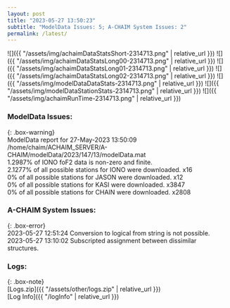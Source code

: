 ```yaml
---
layout: post
title: "2023-05-27 13:50:23"
subtitle: "ModelData Issues: 5; A-CHAIM System Issues: 2"
permalink: /latest/
---
```


![]({{ "/assets/img/achaimDataStatsShort-2314713.png" | relative_url }})
![]({{ "/assets/img/achaimDataStatsLong00-2314713.png" | relative_url }})
![]({{ "/assets/img/achaimDataStatsLong01-2314713.png" | relative_url }})
![]({{ "/assets/img/achaimDataStatsLong02-2314713.png" | relative_url }})
![]({{ "/assets/img/modelDataDataStats-2314713.png" | relative_url }})
![]({{ "/assets/img/modelDataStationStats-2314713.png" | relative_url }})
![]({{ "/assets/img/achaimRunTime-2314713.png" | relative_url }})


### ModelData Issues:  
  
{: .box-warning}  
 ModelData report for 27-May-2023 13:50:09   
 /home/chaim/ACHAIM_SERVER/A-CHAIM/modelData/2023/147/13/modelData.mat   
 1.2987% of IONO foF2 data is non-zero and finite.   
 2.1277% of all possible stations for IONO were downloaded. x16   
 0% of all possible stations for JASON were downloaded. x12   
 0% of all possible stations for KASI were downloaded. x3847   
 0% of all possible stations for CHAIN were downloaded. x2808   
  
### A-CHAIM System Issues:  
  
{: .box-error}  
2023-05-27 12:51:24 Conversion to logical from string is not possible.  
2023-05-27 13:10:02 Subscripted assignment between dissimilar structures.  

### Logs:  
  
{: .box-note}  
[Logs.zip]({{ "/assets/other/logs.zip" | relative_url }})  
[Log Info]({{ "/logInfo" | relative_url }})  

